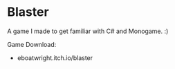 # Blaster
A game I made to get familiar with C# and Monogame. :)

Game Download:
 - eboatwright.itch.io/blaster

